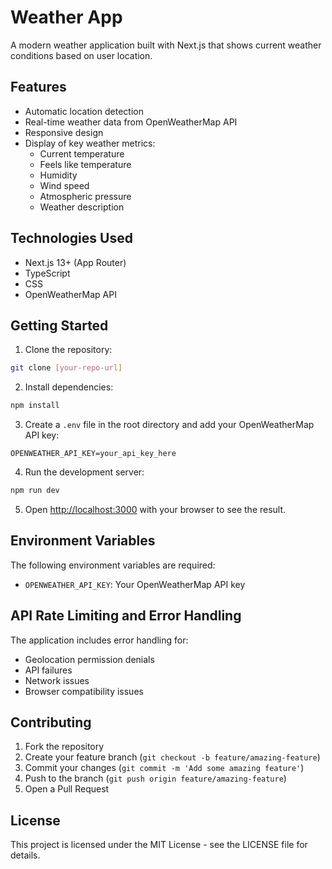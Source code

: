 # Weather App

A modern weather application built with Next.js that shows current weather conditions based on user location.

## Features

- Automatic location detection
- Real-time weather data from OpenWeatherMap API
- Responsive design
- Display of key weather metrics:
  - Current temperature
  - Feels like temperature
  - Humidity
  - Wind speed
  - Atmospheric pressure
  - Weather description

## Technologies Used

- Next.js 13+ (App Router)
- TypeScript
- CSS
- OpenWeatherMap API

## Getting Started

1. Clone the repository:
```bash
git clone [your-repo-url]
```

2. Install dependencies:
```bash
npm install
```

3. Create a `.env` file in the root directory and add your OpenWeatherMap API key:
```env
OPENWEATHER_API_KEY=your_api_key_here
```

4. Run the development server:
```bash
npm run dev
```

5. Open [http://localhost:3000](http://localhost:3000) with your browser to see the result.

## Environment Variables

The following environment variables are required:

- `OPENWEATHER_API_KEY`: Your OpenWeatherMap API key

## API Rate Limiting and Error Handling

The application includes error handling for:
- Geolocation permission denials
- API failures
- Network issues
- Browser compatibility issues

## Contributing

1. Fork the repository
2. Create your feature branch (`git checkout -b feature/amazing-feature`)
3. Commit your changes (`git commit -m 'Add some amazing feature'`)
4. Push to the branch (`git push origin feature/amazing-feature`)
5. Open a Pull Request

## License

This project is licensed under the MIT License - see the LICENSE file for details.
